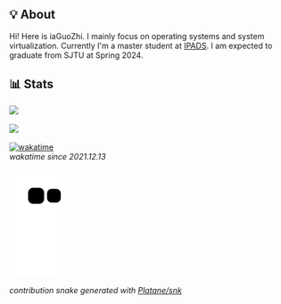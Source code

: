 ## 💡 About

Hi! Here is iaGuoZhi. I mainly focus on operating systems and system virtualization. Currently I'm a master student at [IPADS](https://ipads.se.sjtu.edu.cn/). I am expected to graduate from SJTU at Spring 2024.

## 📊 Stats
![](https://github-readme-stats.vercel.app/api?username=iaguozhi&show_icons=true&count_private=true&hide=stars&theme=tokyonight)

![](https://github-readme-stats.vercel.app/api/wakatime?username=iaguozhi&layout=compact&langs_count=8&theme=tokyonight&v=2)

[![wakatime](https://wakatime.com/badge/user/40c44add-ce3a-4894-9063-16f6682bc707.svg)](https://wakatime.com/@40c44add-ce3a-4894-9063-16f6682bc707)  
_wakatime since 2021.12.13_

![github contribution grid snake animation](https://raw.githubusercontent.com/iaGuoZhi/iaGuoZhi/output/github-contribution-grid-snake.svg)

_contribution snake generated with [Platane/snk](https://github.com/Platane/snk)_
